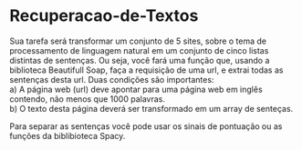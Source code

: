 # Recuperacao-de-Textos

Sua  tarefa  será  transformar  um  conjunto  de  5  sites,  sobre  o  tema  de  processamento  de 
linguagem natural em um conjunto de cinco listas distintas de sentenças. Ou seja, você fará uma função 
que, usando a biblioteca Beautifull Soap, faça a requisição de uma url, e extrai todas as sentenças desta 
url. Duas condições são importantes:  
a) A página web (url) deve apontar para uma página web em inglês contendo, não menos que 
1000 palavras.  
b) O texto desta página deverá ser transformado em um array de senteças.  
 
Para separar as sentenças você pode usar os sinais de pontuação ou as funções da biblibioteca 
Spacy.
